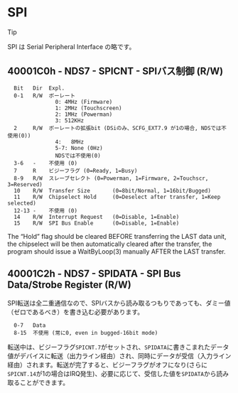 # SPI

> [!TIP]
> SPI は Serial Peripheral Interface の略です。 

## 40001C0h - NDS7 - SPICNT - SPIバス制御 (R/W)

```
  Bit   Dir  Expl.
  0-1   R/W  ボーレート
               0: 4MHz (Firmware)
               1: 2MHz (Touchscreen)
               2: 1MHz (Powerman)
               3: 512KHz
  2     R/W  ボーレートの拡張bit (DSiのみ、SCFG_EXT7.9 が1の場合, NDSでは不使用(0))
               4:   8MHz
               5-7: None (0Hz)
               NDSでは不使用(0)
  3-6   -    不使用 (0)
  7     R    ビジーフラグ (0=Ready, 1=Busy)
  8-9   R/W  スレーブセレクト (0=Powerman, 1=Firmware, 2=Touchscr, 3=Reserved)
  10    R/W  Transfer Size       (0=8bit/Normal, 1=16bit/Bugged)
  11    R/W  Chipselect Hold     (0=Deselect after transfer, 1=Keep selected)
  12-13 -    不使用 (0)
  14    R/W  Interrupt Request   (0=Disable, 1=Enable)
  15    R/W  SPI Bus Enable      (0=Disable, 1=Enable)
```

The “Hold” flag should be cleared BEFORE transferring the LAST data unit, the chipselect will be then automatically cleared after the transfer, the program should issue a WaitByLoop(3) manually AFTER the LAST transfer.

## 40001C2h - NDS7 - SPIDATA - SPI Bus Data/Strobe Register (R/W)

SPI転送は全二重通信なので、SPIバスから読み取るつもりであっても、ダミー値（ゼロであるべき）を書き込む必要があります。

```
  0-7   Data
  8-15  不使用 (常に0, even in bugged-16bit mode)
```

転送中は、ビジーフラグ`SPICNT.7`がセットされ、`SPIDATA`に書きこまれたデータ値がデバイスに転送（出力ライン経由）され、同時にデータが受信（入力ライン経由）されます。転送が完了すると、ビジーフラグがオフになり(さらに`SPICNT.14`が1の場合はIRQ発生)、必要に応じて、受信した値を`SPIDATA`から読み取ることができます。


